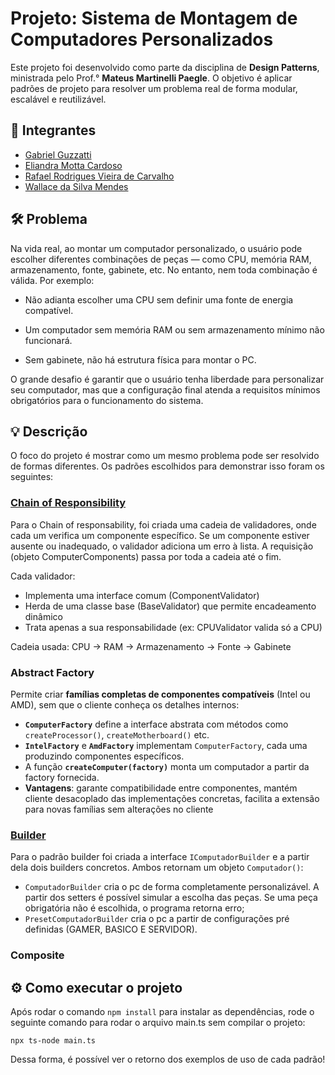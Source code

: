 # Projeto: Sistema de Montagem de Computadores Personalizados

Este projeto foi desenvolvido como parte da disciplina de **Design Patterns**, ministrada pelo Prof.° **Mateus Martinelli Paegle**. O objetivo é aplicar padrões de projeto para resolver um problema real de forma modular, escalável e reutilizável.

## 👤 Integrantes

- [Gabriel Guzzatti](https://github.com/Guzzatti)
- [Eliandra Motta Cardoso](https://github.com/ardnaile)
- [Rafael Rodrigues Vieira de Carvalho](https://github.com/rafael230125)
- [Wallace da Silva Mendes](https://github.com/WallaceB2)

## 🛠️ Problema 

Na vida real, ao montar um computador personalizado, o usuário pode escolher diferentes combinações de peças — como CPU, memória RAM, armazenamento, fonte, gabinete, etc. No entanto, nem toda combinação é válida. Por exemplo:

- Não adianta escolher uma CPU sem definir uma fonte de energia compatível.

- Um computador sem memória RAM ou sem armazenamento mínimo não funcionará.

- Sem gabinete, não há estrutura física para montar o PC.

O grande desafio é garantir que o usuário tenha liberdade para personalizar seu computador, mas que a configuração final atenda a requisitos mínimos obrigatórios para o funcionamento do sistema.

## 💡 Descrição

O foco do projeto é mostrar como um mesmo problema pode ser resolvido de formas diferentes. Os padrões escolhidos para demonstrar isso foram os seguintes:

### [Chain of Responsibility](https://github.com/Guzzatti/ABP-designPatterns/tree/c2af12f9fb242cce2cd1bd8af98a137ef1163af3/src/comportamentais/chain_of_responsability)

Para o Chain of responsability, foi criada uma cadeia de validadores, onde cada um verifica um componente específico. Se um componente estiver ausente ou inadequado, o validador adiciona um erro à lista. A requisição (objeto ComputerComponents) passa por toda a cadeia até o fim.

Cada validador:

- Implementa uma interface comum (ComponentValidator)
- Herda de uma classe base (BaseValidator) que permite encadeamento dinâmico
- Trata apenas a sua responsabilidade (ex: CPUValidator valida só a CPU)

Cadeia usada:
CPU → RAM → Armazenamento → Fonte → Gabinete

### Abstract Factory

Permite criar **famílias completas de componentes compatíveis** (Intel ou AMD), sem que o cliente conheça os detalhes internos:

- **`ComputerFactory`** define a interface abstrata com métodos como `createProcessor()`, `createMotherboard()` etc.
- **`IntelFactory`** e **`AmdFactory`** implementam `ComputerFactory`, cada uma produzindo componentes específicos.
- A função **`createComputer(factory)`** monta um computador a partir da factory fornecida.
- **Vantagens**: garante compatibilidade entre componentes, mantém cliente desacoplado das implementações concretas, facilita a extensão para novas famílias sem alterações no cliente

### [Builder](https://github.com/Guzzatti/ABP-designPatterns/tree/c2af12f9fb242cce2cd1bd8af98a137ef1163af3/src/criacionais/builder)

Para o padrão builder foi criada a interface `IComputadorBuilder` e a partir dela dois builders concretos. Ambos retornam um objeto `Computador()`: 

- `ComputadorBuilder` cria o pc de forma completamente personalizável. A partir dos setters é possível simular a escolha das peças. Se uma peça obrigatória não é escolhida, o programa retorna erro;
- `PresetComputadorBuilder` cria o pc a partir de configurações pré definidas (GAMER, BASICO E SERVIDOR).

### Composite

## ⚙ Como executar o projeto

Após rodar o comando `npm install` para instalar as dependências, rode o seguinte comando para rodar o arquivo main.ts sem compilar o projeto:

```
npx ts-node main.ts
```
Dessa forma, é possível ver o retorno dos exemplos de uso de cada padrão!
